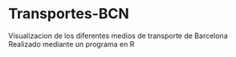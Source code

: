 # Transportes-BCN
Visualizacion de los diferentes medios de transporte de Barcelona
Realizado mediante un programa en R

